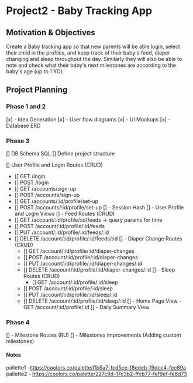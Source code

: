 # Project2 - Baby Tracking App

## Motivation & Objectives

Create a Baby tracking app so that new parents will be able login, select their child in the profiles, and keep track of their baby's feed, diaper changing and sleep throughout the day. Similarly they will also be able to note and check what their baby's next milestones are according to the baby's age (up to 1 YO).

## Project Planning

### Phase 1 and 2

[x] - Idea Generation
[x] - User flow diagrams
[x] - UI Mockups
[x] - Database ERD

### Phase 3

[] DB Schema SQL
[] Define project structure

[] User Profile and Login Routes (CRUD)

- [] GET /login
- [] POST /login
- [] GET /accounts/sign-up
- [] POST /accounts/sign-up
- [] GET /accounts/:id/profile/set-up
- [] POST /accounts/:id/profile/set-up
  [] - Session Hash
  [] - User Profile and Login Views
  [] - Feed Routes (CRUD)
- [] GET /account/:id/profile/:id/feeds -> query params for time
- [] POST /account/:id/profile/:id/feeds
- [] PUT /account/:id/profile/:id/feeds/:id
- [] DELETE /account/:id/profile/:id/feeds/:id
  [] - Diaper Change Routes (CRUD)
  - [] GET /account/:id/profile/:id/diaper-changes
  - [] POST /account/:id/profile/:id/diaper-changes
  - [] PUT /account/:id/profile/:id/diaper-changes/:id
  - [] DELETE /account/:id/profile/:id/diaper-changes/:id
    [] - Sleep Routes (CRUD)
    - [] GET /account/:id/profile/:id/sleep
  - [] POST /account/:id/profile/:id/sleep
  - [] PUT /account/:id/profile/:id/sleep/:id
  - [] DELETE /account/:id/profile/:id/sleep/:id
    [] - Home Page View - GET /account/:id/profile/:id
    [] - Daily Summary View

### Phase 4

[] - Milestone Routes (RU)
[] - Milestones improvements (Adding custom milestones)

#### Notes

pallette1 -https://coolors.co/palette/ffb5a7-fcd5ce-f8edeb-f9dcc4-fec89a
pallette2 - https://coolors.co/palette/227c9d-17c3b2-ffcb77-fef9ef-fe6d73

